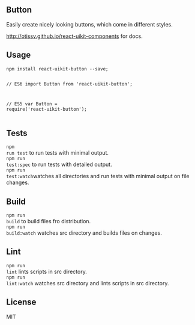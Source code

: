 <div><section><h1>Button</h1><p>Easily create nicely looking buttons, which come in different styles.</p><p><a href="http://otissv.github.io/react-uikit-components/">http://otissv.github.io/react-uikit-components</a> for docs.</p></section><section><h2>Usage</h2><pre data-kitid="ciitzjb5w0000xgmddapgxt93"><code>npm install react-uikit-button --save;

  // ES6
  import Button from &#x27;react-uikit-button&#x27;;

  // ES5
  var Button = require(&#x27;react-uikit-button&#x27;);</code></pre></section><section><h2>Tests</h2><p><code>npm run test</code> to run tests with minimal output.<br/><code>npm run test:spec</code> to run tests with detailed output.<br/><code>npm run test:watch</code>watches all directories and run tests with minimal output on file changes.<br/></p></section><section><h2>Build</h2><p><code>npm run build</code> to build files fro distribution.<br/><code>npm run build:watch</code> watches src directory and builds files on changes.<br/></p></section><section><h2>Lint</h2><p><code>npm run lint</code> lints scripts in src directory.<br/><code>npm run lint:watch</code> watches src directory and lints scripts in src directory.<br/></p></section><section><h2>License</h2><p>MIT</p></section></div>
